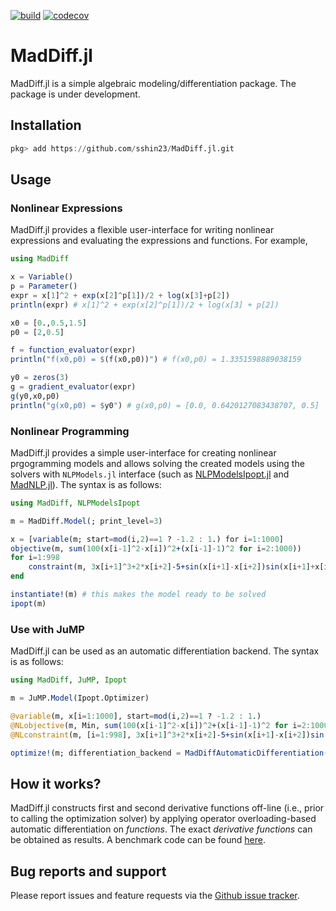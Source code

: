 [![build](https://github.com/sshin23/MadDiff.jl/actions/workflows/test.yml/badge.svg)](https://github.com/sshin23/MadDiff.jl/actions/workflows/test.yml) 
[![codecov](https://codecov.io/gh/sshin23/MadDiff.jl/branch/main/graph/badge.svg?token=U6NMMW0IT5)](https://codecov.io/gh/sshin23/MadDiff.jl)
# MadDiff.jl
 
MadDiff.jl is a simple algebraic modeling/differentiation package. The package is under development.

## Installation
```julia
pkg> add https://github.com/sshin23/MadDiff.jl.git
```

## Usage
### Nonlinear Expressions
MadDiff.jl provides a flexible user-interface for writing nonlinear expressions and evaluating the expressions and functions. For example,
```julia
using MadDiff

x = Variable()
p = Parameter()
expr = x[1]^2 + exp(x[2]^p[1])/2 + log(x[3]+p[2])
println(expr) # x[1]^2 + exp(x[2]^p[1])/2 + log(x[3] + p[2])

x0 = [0.,0.5,1.5]
p0 = [2,0.5]

f = function_evaluator(expr)
println("f(x0,p0) = $(f(x0,p0))") # f(x0,p0) = 1.3351598889038159

y0 = zeros(3)
g = gradient_evaluator(expr)
g(y0,x0,p0)
println("g(x0,p0) = $y0") # g(x0,p0) = [0.0, 0.6420127083438707, 0.5]
```

### Nonlinear Programming
MadDiff.jl provides a simple user-interface for creating nonlinear prgogramming models and allows solving the created models using the solvers with `NLPModels.jl` interface (such as [NLPModelsIpopt.jl](https://github.com/JuliaSmoothOptimizers/NLPModelsIpopt.jl) and [MadNLP.jl](https://github.com/MadNLP/MadNLP.jl)). The syntax is as follows:
```julia
using MadDiff, NLPModelsIpopt

m = MadDiff.Model(; print_level=3) 

x = [variable(m; start=mod(i,2)==1 ? -1.2 : 1.) for i=1:1000]
objective(m, sum(100(x[i-1]^2-x[i])^2+(x[i-1]-1)^2 for i=2:1000))
for i=1:998
    constraint(m, 3x[i+1]^3+2*x[i+2]-5+sin(x[i+1]-x[i+2])sin(x[i+1]+x[i+2])+4x[i+1]-x[i]exp(x[i]-x[i+1])-3 == 0)
end

instantiate!(m) # this makes the model ready to be solved
ipopt(m)
```

### Use with JuMP
MadDiff.jl can be used as an automatic differentiation backend. The syntax is as follows:
```julia
using MadDiff, JuMP, Ipopt

m = JuMP.Model(Ipopt.Optimizer) 

@variable(m, x[i=1:1000], start=mod(i,2)==1 ? -1.2 : 1.)
@NLobjective(m, Min, sum(100(x[i-1]^2-x[i])^2+(x[i-1]-1)^2 for i=2:1000))
@NLconstraint(m, [i=1:998], 3x[i+1]^3+2*x[i+2]-5+sin(x[i+1]-x[i+2])sin(x[i+1]+x[i+2])+4x[i+1]-x[i]exp(x[i]-x[i+1])-3 == 0)

optimize!(m; differentiation_backend = MadDiffAutomaticDifferentiation())
```

## How it works?
MadDiff.jl constructs first and second derivative functions off-line (i.e., prior to calling the optimization solver) by applying operator overloading-based automatic differentiation on _functions_. The exact _derivative functions_ can be obtained as results. A benchmark code can be found [here](https://github.com/sshin23/MadDiff.jl/blob/main/benchmark/benchmark.jl).

## Bug reports and support
Please report issues and feature requests via the [Github issue tracker](https://github.com/sshin23/MadDiffModels.jl/issues). 
